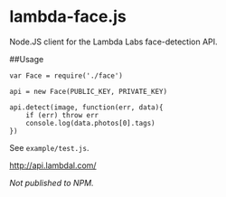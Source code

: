 lambda-face.js
==============

Node.JS client for the Lambda Labs face-detection API. 

##Usage

    var Face = require('./face')

    api = new Face(PUBLIC_KEY, PRIVATE_KEY)

	api.detect(image, function(err, data){
	    if (err) throw err
	    console.log(data.photos[0].tags)
	})

See `example/test.js`.

http://api.lambdal.com/

*Not published to NPM.*